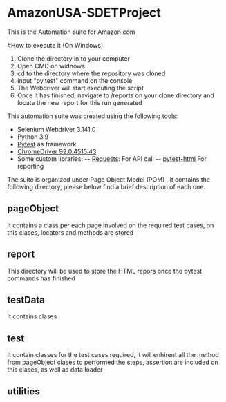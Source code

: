 # AmazonUSA-SDETProject
This is the Automation suite for Amazon.com 

#How to execute it (On Windows) 
  1. Clone the directory in to your computer 
  2. Open CMD on widnows
  3. cd to the directory where the repository was cloned 
  4. input "py.test" command on the console
  5. The Webdriver will start executing the script 
  6. Once it has finished, navigate to /reports on your clone directory and locate the new report for this run generated 

This automation suite was created  using the following tools:

- Selenium Webdriver 3.141.0 
- Python 3.9 
- [Pytest](https://docs.pytest.org/en/6.2.x/) as framework
- [ChromeDriver 92.0.4515.43](https://chromedriver.chromium.org/home) 
- Some custom libraries: 
-- [Requests](https://docs.python-requests.org/en/master/): For API call
--  [pytest-html](https://pytest-html.readthedocs.io/en/latest/index.html#) For reporting 

The suite is organized under Page Object Model (POM) , it contains the following directory, please below find a brief description of each one. 

## pageObject 
It contains a class per each page involved on the required test cases, on this clases, locators and methods are stored 
## report 
This directory will be used to store the HTML repors once the pytest commands has finished 
## testData
It contains clases 
## test 
It contain classes for the test cases required, it will enhirent all the method from pageObject clases to performed the steps, assertion are included on this clases, as well as data loader 
## utilities 

